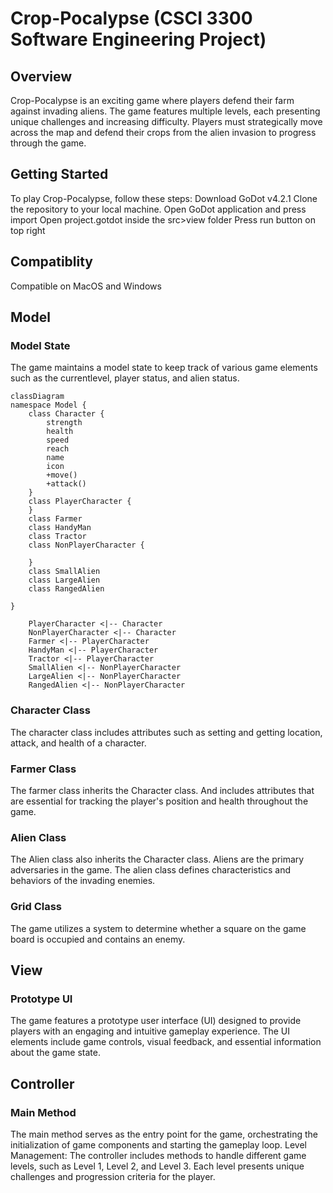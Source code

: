 # Crop-Pocalypse (CSCI 3300 Software Engineering Project)

## Overview

Crop-Pocalypse is an exciting game where players defend their farm against invading aliens. The game features multiple levels, each presenting unique challenges and increasing difficulty. Players must strategically move across the map and defend their crops from the alien invasion to progress through the game.

## Getting Started

To play Crop-Pocalypse, follow these steps:
Download GoDot v4.2.1
Clone the repository to your local machine.
Open GoDot application and press import
Open project.gotdot inside the src>view folder
Press run button on top right

## Compatiblity

Compatible on MacOS and Windows

## Model

### Model State

The game maintains a model state to keep track of various game elements such as the currentlevel, player status, and alien status.

```mermaid
classDiagram
namespace Model {
    class Character {
        strength
        health
        speed
        reach
        name
        icon
        +move()
        +attack()
    }
    class PlayerCharacter {
    }
    class Farmer
    class HandyMan
    class Tractor
    class NonPlayerCharacter {

    }
    class SmallAlien
    class LargeAlien
    class RangedAlien

}

    PlayerCharacter <|-- Character
    NonPlayerCharacter <|-- Character
    Farmer <|-- PlayerCharacter
    HandyMan <|-- PlayerCharacter
    Tractor <|-- PlayerCharacter
    SmallAlien <|-- NonPlayerCharacter
    LargeAlien <|-- NonPlayerCharacter
    RangedAlien <|-- NonPlayerCharacter
```

### Character Class

The character class includes attributes such as setting and getting location, attack, and health of a character.

### Farmer Class

The farmer class inherits the Character class. And includes attributes that are essential for tracking the player's position and health throughout the game.

### Alien Class

The Alien class also inherits the Character class. Aliens are the primary adversaries in the game. The alien class defines characteristics and behaviors of the invading enemies.

### Grid Class

The game utilizes a system to determine whether a square on the game board is occupied and contains an enemy.

## View

### Prototype UI

The game features a prototype user interface (UI) designed to provide players with an engaging and intuitive gameplay experience. The UI elements include game controls, visual feedback, and essential information about the game state.

## Controller

### Main Method

The main method serves as the entry point for the game, orchestrating the initialization of game components and starting the gameplay loop.
Level Management: The controller includes methods to handle different game levels, such as Level 1, Level 2, and Level 3. Each level presents unique challenges and progression criteria for the player.


